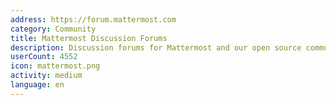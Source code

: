 ```yaml
---
address: https://forum.mattermost.com
category: Community
title: Mattermost Discussion Forums
description: Discussion forums for Mattermost and our open source community
userCount: 4552
icon: mattermost.png
activity: medium
language: en
---
```

